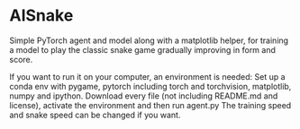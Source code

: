 # AISnake
Simple PyTorch agent and model along with a matplotlib helper, for training a model to play the classic snake game gradually improving in form and score. 

If you want to run it on your computer, an environment is needed:
Set up a conda env with pygame, pytorch including torch and torchvision, matplotlib, numpy and ipython. 
Download every file (not including README.md and license), activate the environment and then run agent.py
The training speed and snake speed can be changed if you want. 
